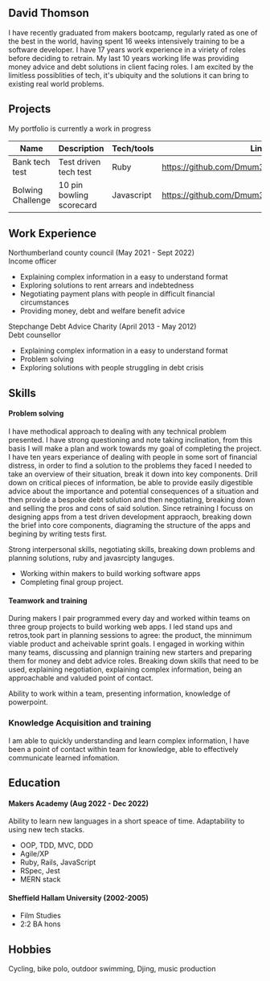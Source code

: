 ## David Thomson

I have recently graduated from makers bootcamp, regularly rated as one of the best in the world, having spent 16 weeks intensively training to be a software developer. I have 17 years work experience in a viriety of roles before deciding to retrain. My last 10 years working life was providing money advice and debt solutions in client facing roles. I am excited by the limitless possiblities of tech, it's ubiquity and the solutions it can bring to existing real world problems.

## Projects 

My portfolio is currently a work in progress

| Name                         | Description              | Tech/tools        | Link
| ---------------------------- | ------------------------ | ----------------- | -----------
| Bank tech test               | Test driven tech test    | Ruby              | https://github.com/Dmum303/bank_tech_test_ruby
| Bolwing Challenge            | 10 pin bowling scorecard | Javascript        | https://github.com/Dmum303/bowling-challenge   |

## Work Experience

Northumberland county council (May 2021 - Sept 2022)  
Income officer

- Explaining complex information in a easy to understand format
- Exploring solutions to rent arrears and indebtedness
- Negotiating payment plans with people in difficult financial circumstances
- Providing money, debt and welfare benefit advice

Stepchange Debt Advice Charity (April 2013 - May 2012)  
Debt counsellor

- Explaining complex information in a easy to understand format
- Problem solving
- Exploring solutions with people struggling in debt crisis

## Skills

#### Problem solving

I have methodical approach to dealing with any technical problem presented. I have strong questioning and note taking inclination, from this basis I will make a plan and work towards my goal of completing the project. 
I have ten years experiance of dealing with people in some sort of financial distress, in order to find a solution to the problems they faced I needed to take an overview of their situation, break it down into key components. Drill down on critical pieces of information, be able to provide easily digestible advice about the importance and potential consequences of a situation and then provide a bespoke debt solution and then negotiating, breaking down and selling the pros and cons of said solution. Since retraining I focuss on designing apps from a test driven development appraoch, breaking down the brief into core components, diagraming the structure of the apps and begining by writing tests first.

Strong interpersonal skills, negotiating skills, breaking down problems and planning solutions, ruby and javasrcipty languges.

- Working within makers to build working software apps
- Completing final group project.

#### Teamwork and training

During makers I pair programmed every day and worked within teams on three group projects to build working web apps. I led stand ups and retros,took part in planning sessions to agree: the product, the minnimum viable product and acheivable sprint goals.
I engaged in working within many teams, discussing and plannign training new starters and preparing them for money and debt advice roles. Breaking down skills that need to be used, explaining negotiation, explaining complex information, being an approachable and valuded point of contact.

Ability to work within a team, presenting information, knowledge of powerpoint.

### Knowledge Acquisition and training

I am able to quickly understanding and learn complex information, I have been a point of contact within team for knowledge, able to effectively communicate learned infomation. 

## Education

#### Makers Academy (Aug 2022 - Dec 2022)

Ability to learn new languages in a short speace of time. Adaptability to using new tech stacks.

- OOP, TDD, MVC, DDD
- Agile/XP
- Ruby, Rails, JavaScript
- RSpec, Jest
- MERN stack


#### Sheffield Hallam University (2002-2005)

- Film Studies
- 2:2 BA hons

## Hobbies

Cycling, bike polo, outdoor swimming, Djing, music production
